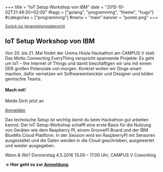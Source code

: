 +++
title = "IoT Setup Workshop von IBM"
date = "2015-10-02T21:49:20+02:00"
#tags = ["golang", "programming", "theme", "hugo"]
#categories = ["programming"]
#menu = "main"
banner = "poster.png"
+++

<small><a href="/veranstaltungen">Zurück zur Veranstaltungsübersicht</a></small>

## IoT Setup Workshop von IBM

Von 20. bis 21. Mai findet der Umma Hüsla Hackathon am CAMPUS V statt. Das Motto Connecting EveryThing verspricht spannende Projekte: Es geht um IoT – the Internet of Things und damit beschäftigen wir uns mit einem DER großen Potenziale von morgen. Konkret wollen wir Dinge smart machen, dafür vernetzen wir Softwareentwickler und Designer und bilden gemischte Teams.

<div class="card card-block infobox">
	<h4 class="card-title">Mach mit!</h4>
	<p class="card-text">Melde Dich jetzt an</p>
	<a href="https://docs.google.com/forms/d/1V5zjMFNeLScqqPOr8fD5ecOC_mEN-oHYpwcZ84HZYx0/viewform" class="btn btn-primary" target="new">Anmelden</a>
</div>

Das technische Setup ist wichtig damit du beim Hackathon gut arbeiten kannst. Der IoT Setup-Workshop schafft eine erste Basis für die Nutzung von Geräten wie dem Raspberry PI, einem GroovePI Board und der IBM BlueMix Cloud Plattform. In der Session wird ein RaspberryPI mit Sensoren ausgestattet und die Daten werden in die Cloud geschrieben, ausgewertet und  wieder ausgegeben.

Wann & Wo?
Donnerstag 4.5.2016
13.00 – 17.00 Uhr, CAMPUS V Coworking

**&rarr; Hier geht es zur <a href="https://docs.google.com/forms/d/1V5zjMFNeLScqqPOr8fD5ecOC_mEN-oHYpwcZ84HZYx0/viewform" target="new">Anmeldung</a>.**
